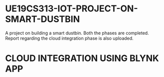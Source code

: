 # UE19CS313-IOT-PROJECT-ON-SMART-DUSTBIN
A project on building a smart dustbin.
Both the phases are completed.
Report regarding the cloud integration phase is also uploaded.


#                                                     CLOUD INTEGRATION USING BLYNK APP
